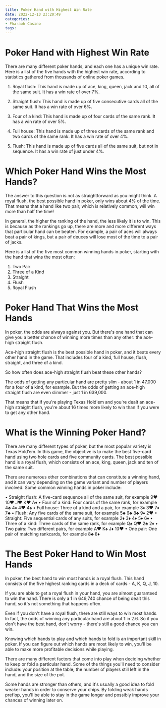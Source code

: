 ```yaml
---
title: Poker Hand with Highest Win Rate 
date: 2022-12-13 23:20:49
categories:
- Pharaoh Casino
tags:
---
```



#  Poker Hand with Highest Win Rate 

There are many different poker hands, and each one has a unique win rate. Here is a list of the five hands with the highest win rate, according to statistics gathered from thousands of online poker games.

1. Royal flush: This hand is made up of ace, king, queen, jack and 10, all of the same suit. It has a win rate of over 7%.

2. Straight flush: This hand is made up of five consecutive cards all of the same suit. It has a win rate of over 6%.

3. Four of a kind: This hand is made up of four cards of the same rank. It has a win rate of over 5%.

4. Full house: This hand is made up of three cards of the same rank and two cards of the same rank. It has a win rate of over 4%.

5. Flush: This hand is made up of five cards all of the same suit, but not in sequence. It has a win rate of just under 4%.

#  Which Poker Hand Wins the Most Hands?

The answer to this question is not as straightforward as you might think. A royal flush, the best possible hand in poker, only wins about 4% of the time. That means that a hand like two pair, which is relatively common, will win more than half the time!

In general, the higher the ranking of the hand, the less likely it is to win. This is because as the rankings go up, there are more and more different ways that particular hand can be beaten. For example, a pair of aces will always beat a pair of kings, but a pair of deuces will lose most of the time to a pair of jacks.

Here is a list of the five most common winning hands in poker, starting with the hand that wins the most often:

1. Two Pair
2. Three of a Kind
3. Straight
4. Flush
5. Royal Flush

#  Poker Hand That Wins the Most Hands 

In poker, the odds are always against you. But there's one hand that can give you a better chance of winning more times than any other: the ace-high straight flush.

Ace-high straight flush is the best possible hand in poker, and it beats every other hand in the game. That includes four of a kind, full house, flush, straight, and three of a kind.

So how often does ace-high straight flush beat these other hands?

The odds of getting any particular hand are pretty slim - about 1 in 47,000 for a four of a kind, for example. But the odds of getting an ace-high straight flush are even slimmer - just 1 in 639,000.

That means that if you're playing Texas Hold'em and you're dealt an ace-high straight flush, you're about 16 times more likely to win than if you were to get any other hand.

#  What is the Winning Poker Hand? 

There are many different types of poker, but the most popular variety is Texas Hold’em. In this game, the objective is to make the best five-card hand using two hole cards and five community cards. The best possible hand is a royal flush, which consists of an ace, king, queen, jack and ten of the same suit.

There are numerous other combinations that can constitute a winning hand, and it can vary depending on the game variant and number of players involved. Some common winning hands in poker include: 

• Straight flush: A five-card sequence all of the same suit, for example 9♥ 10♥ J♥ K♥ A♦ 
• Four of a kind: Four cards of the same rank, for example 4♣ 4♦ 4♥ 4♠ 
• Full house: Three of a kind and a pair, for example 3♦ 3♥ 7♦ 7♣ 
• Flush: Any five cards of the same suit, for example 5♣ 6♣ 8♣ 9♦ 2♥ 
• Straight: Five sequential cards of any suits, for example 2♦ 3♦ 4♦ 5♦ 6♦ 
• Three of a kind: Three cards of the same rank, for example Q♠ Q♥ 2♣ 2♦ 
• Two pairs: Two different pairs, for example A♥ K♠ J♦ 10♥ 
• One pair: One pair of matching rankcards, for example 8♣ 8♦

#  The Best Poker Hand to Win Most Hands

In poker, the best hand to win most hands is a royal flush. This hand consists of the five highest ranking cards in a deck of cards - A, K, Q, J, 10.

If you are able to get a royal flush in your hand, you are almost guaranteed to win the hand. There is only a 1 in 649,740 chance of being dealt this hand, so it's not something that happens often.

Even if you don't have a royal flush, there are still ways to win most hands. In fact, the odds of winning any particular hand are about 1 in 2.6. So if you don't have the best hand, don't worry - there's still a good chance you can win.

Knowing which hands to play and which hands to fold is an important skill in poker. If you can figure out which hands are most likely to win, you'll be able to make more profitable decisions while playing.

There are many different factors that come into play when deciding whether to keep or fold a particular hand. Some of the things you'll need to consider include: your position at the table, the number of players still left in the hand, and the size of the pot.

Some hands are stronger than others, and it's usually a good idea to fold weaker hands in order to conserve your chips. By folding weak hands preflop, you'll be able to stay in the game longer and possibly improve your chances of winning later on.